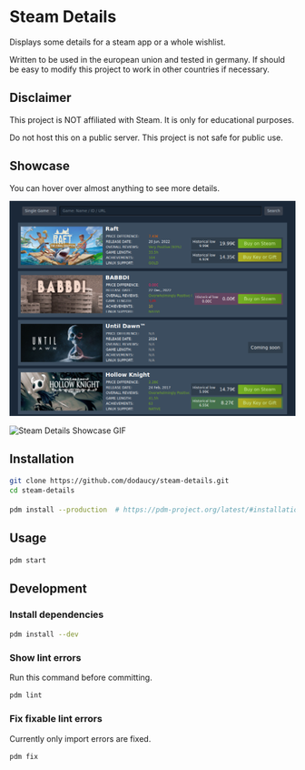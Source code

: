 # Steam Details

Displays some details for a steam app or a whole wishlist.

Written to be used in the european union and tested in germany. If should be easy to modify this project to work in other countries if necessary.

## Disclaimer

This project is NOT affiliated with Steam. It is only for educational purposes.

Do not host this on a public server. This project is not safe for public use.

## Showcase

You can hover over almost anything to see more details.

![Steam Details Showcase Image](./showcase.png)

![Steam Details Showcase GIF](./showcase.gif)

## Installation

```bash
git clone https://github.com/dodaucy/steam-details.git
cd steam-details

pdm install --production  # https://pdm-project.org/latest/#installation
```

## Usage

```bash
pdm start
```

## Development

### Install dependencies

```bash
pdm install --dev
```

### Show lint errors

Run this command before committing.

```bash
pdm lint
```

### Fix fixable lint errors

Currently only import errors are fixed.

```bash
pdm fix
```
